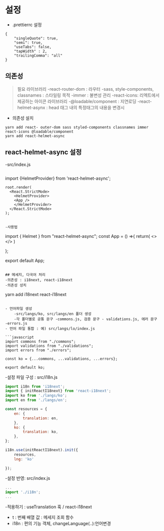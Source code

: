 # 설정

- .prettierrc 설정

```
{
    "singleQuote": true,
    "semi": true,
    "useTabs": false,
    "tapWidth" : 2,
    "trailingComma": "all"
}
```

## 의존성 
> 필요 라이브러리
-react-router-dom : 라우터
-sass, style-components, classnames : 스타일링 목적
-immer : 불변성 관리
-react-icons: 리엑트에서 제공하는 아이콘 라이브러리
-@loadable/component : 지연로딩
-react-helmet-asynx : head 태그 내의 특정태그의 내용을 변경시 

- 의존성 설치

```
yarn add react- outer-dom sass styled-components classnames immer react-icons @loadable/component
yarn add react-helmet-async
```
## react-helmet-async 설정
-src/index.js

```jsx
```
import {HelmetProvider} from 'react-helmet-async';
```
root.render(
  <React.StrictMode>
    <HelmetProvider>
    <App />
    </HelmetProvider>
  </React.StrictMode>
);
```

```

-사용법

```
import { Helmet } from "react-helmet-async";
const App = () =>{
  return(
    <>
      <Helmet>
        <title>사이트 제목 변경 테스트!</title>
      </Helmet>
    </>
  )

};

export default App;
```

## 메세지, 다국어 처리
-의존성 : i18next, react-i18next
-의존성 성치

```
yarn add i18next react-i18next
```

- 언어파일 생성
    -src/langs/ko, src/langs/en 폴더 생성 
    -각 폴더별로 공통 문구 -commons.js, 검증 문구 - validations.js, 에러 문구 -errors.js
- 언어 파일 통합 : 예) src/langs/lo/index.js

```javascript
import commons from "./commons";
import validations from "./validations";
import errors from "./errors";

const ko = {...commons, ...validations, ...errors};

export default ko;
```
-설정 파일 구성 : src/i18n.js
```javascript
import i18n from 'i18next';
import { initReactI18next} from 'react-i18next';
import ko from './langs/ko';
import en from './langs/en';

const resources = {
    en: {
        translation: en,
    },
    ko: {
        translation: ko,
    },
};

i18n.use(initReactI18next).init({
    resources,
    lng: 'ko'
    
});
```


-설정 반영: src/index.js
``` javascript
...
import './i18n';
...

```
-적용하기 : useTranslation 훅 / react-i18next
 - t : 번째 배열 값 : 메세지 조회 함수
 - i18n : 편의 기능 객체, changeLanguage(..):언어변경
  